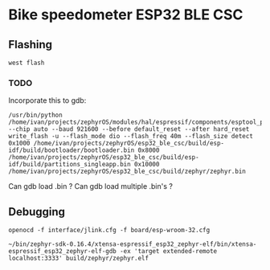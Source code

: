 # Bike speedometer ESP32 BLE CSC


## Flashing

```
west flash
```
### TODO
Incorporate this to gdb:
```
/usr/bin/python /home/ivan/projects/zephyrOS/modules/hal/espressif/components/esptool_py/esptool/esptool.py --chip auto --baud 921600 --before default_reset --after hard_reset write_flash -u --flash_mode dio --flash_freq 40m --flash_size detect 0x1000 /home/ivan/projects/zephyrOS/esp32_ble_csc/build/esp-idf/build/bootloader/bootloader.bin 0x8000 /home/ivan/projects/zephyrOS/esp32_ble_csc/build/esp-idf/build/partitions_singleapp.bin 0x10000 /home/ivan/projects/zephyrOS/esp32_ble_csc/build/zephyr/zephyr.bin
```
Can gdb load .bin ?
Can gdb load multiple .bin's ?


## Debugging

```
openocd -f interface/jlink.cfg -f board/esp-wroom-32.cfg
```

```
~/bin/zephyr-sdk-0.16.4/xtensa-espressif_esp32_zephyr-elf/bin/xtensa-espressif_esp32_zephyr-elf-gdb -ex 'target extended-remote localhost:3333' build/zephyr/zephyr.elf
```

